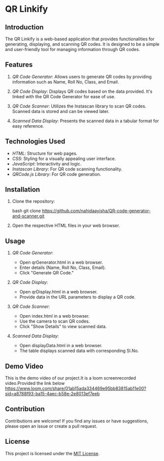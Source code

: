 # QR Linkify

## Introduction

The QR Linkify is a web-based application that provides functionalities for generating, displaying, and scanning QR codes. It is designed to be a simple and user-friendly tool for managing information through QR codes.

## Features

1. *QR Code Generator*: Allows users to generate QR codes by providing information such as Name, Roll No, Class, and Email.

2. *QR Code Display*: Displays QR codes based on the data provided. It's linked with the QR Code Generator for ease of use.

3. *QR Code Scanner*: Utilizes the Instascan library to scan QR codes. Scanned data is stored and can be viewed later.

4. *Scanned Data Display*: Presents the scanned data in a tabular format for easy reference.

## Technologies Used

- *HTML*: Structure for web pages.
- *CSS*: Styling for a visually appealing user interface.
- *JavaScript*: Interactivity and logic.
- *Instascan Library*: For QR code scanning functionality.
- *QRCode.js Library*: For QR code generation.

## Installation

1. Clone the repository:

   bash
   git clone <https://github.com/nahidaayisha/QR-code-generator-and-scanner.git>
   

2. Open the respective HTML files in your web browser.

## Usage

1. *QR Code Generator*:
   - Open qrGenerator.html in a web browser.
   - Enter details (Name, Roll No, Class, Email).
   - Click "Generate QR Code."

2. *QR Code Display*:
   - Open qrDisplay.html in a web browser.
   - Provide data in the URL parameters to display a QR code.

3. *QR Code Scanner*:
   - Open index.html in a web browser.
   - Use the camera to scan QR codes.
   - Click "Show Details" to view scanned data.

4. *Scanned Data Display*:
   - Open displayData.html in a web browser.
   - The table displays scanned data with corresponding Sl.No.
     
## Demo Video
   This is the demo video of our project.It is a  loom screenrecorded video.Provided the link below
   https://www.loom.com/share/01ab15ada334469e95bb83815ab11e00?sid=a8788f93-ba15-4aec-b58e-2e8013ef7eeb

## Contribution

Contributions are welcome! If you find any issues or have suggestions, please open an issue or create a pull request.

## License

This project is licensed under the [MIT License](LICENSE).
